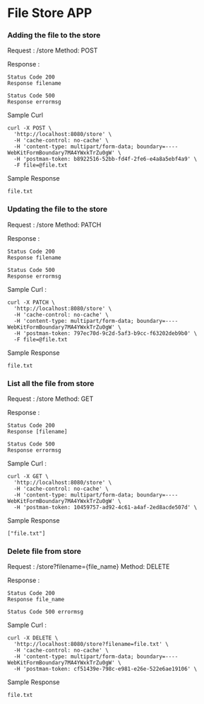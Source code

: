 # File Store APP


### Adding the file to the store 

Request : /store
Method: POST

Response :
```
Status Code 200 
Response filename
```
```
Status Code 500
Response errormsg
```

Sample Curl 

```
curl -X POST \
  'http://localhost:8080/store' \
  -H 'cache-control: no-cache' \
  -H 'content-type: multipart/form-data; boundary=----WebKitFormBoundary7MA4YWxkTrZu0gW' \
  -H 'postman-token: b8922516-52bb-fd4f-2fe6-e4a8a5ebf4a9' \
  -F file=@file.txt
```

Sample Response 

```
file.txt
```

### Updating the file to the store 

Request : /store
Method: PATCH

Response :
```
Status Code 200 
Response filename
```
```
Status Code 500 
Response errormsg
```


Sample Curl :

```
curl -X PATCH \
  'http://localhost:8080/store' \
  -H 'cache-control: no-cache' \
  -H 'content-type: multipart/form-data; boundary=----WebKitFormBoundary7MA4YWxkTrZu0gW' \
  -H 'postman-token: 797ec70d-9c2d-5af3-b9cc-f63202deb9b0' \
  -F file=@file.txt
```

Sample Response 

```
file.txt
```

### List all the file from store 

Request : /store
Method: GET

Response :

```
Status Code 200 
Response [filename]
```

```
Status Code 500 
Response errormsg
```


Sample Curl :
```
curl -X GET \
  'http://localhost:8080/store' \
  -H 'cache-control: no-cache' \
  -H 'content-type: multipart/form-data; boundary=----WebKitFormBoundary7MA4YWxkTrZu0gW' \
  -H 'postman-token: 10459757-ad92-4c61-a4af-2ed8acde507d' \
```

Sample Response 

```
["file.txt"]
```

### Delete file from store

Request : /store?filename={file_name}
Method: DELETE

Response :
```
Status Code 200 
Response file_name
```
```
Status Code 500 errormsg
```

Sample Curl :

```
curl -X DELETE \
  'http://localhost:8080/store?filename=file.txt' \
  -H 'cache-control: no-cache' \
  -H 'content-type: multipart/form-data; boundary=----WebKitFormBoundary7MA4YWxkTrZu0gW' \
  -H 'postman-token: cf51439e-798c-e981-e26e-522e6ae19106' \
```


Sample Response 
```
file.txt
```
